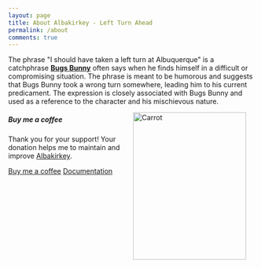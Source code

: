```yaml
---
layout: page
title: About Albakirkey - Left Turn Ahead
permalink: /about
comments: true
---
```


<div class="row justify-content-between">
<div class="col-md-8 pr-5">

<p>
The phrase "I should have taken a left turn at Albuquerque" is a catchphrase <a target="_blank" href="https://en.wikipedia.org/wiki/Bugs_Bunny" rel="nofollow"><b>Bugs Bunny</b></a> often says when he finds himself in a difficult or compromising situation. The phrase is meant to be humorous and suggests that Bugs Bunny took a wrong turn somewhere, leading him to his current predicament. The expression is closely associated with Bugs Bunny and used as a reference to the character and his mischievous nature.
</p>
<img src="/albakirkey/assets/images/carrot.png" alt="Carrot" width="230" height="300" style="float: right; margin-right: 20px;>
<p>
Albakirkey is a play on Albuquerque. It is very hard to spell it, however Al-ba-kir-key is spelled as it sounds. 
</p>
<p>
Here at Albakirkey we provide guidance and let you know a left turn is ahead in lifestyle, travel and product reviews. 
</p>
<p>
We give very indepth reviewes of the things we love and let you know about the things we don't.
</p>
<p>
This is a fun and informative site and we hope you enjoy it too.
</p>
</div>

<div class="col-md-4">

<div class="sticky-top sticky-top-80">
<h5>Buy me a coffee</h5>

<p>Thank you for your support! Your donation helps me to maintain and improve <a target="_blank" href="https://zombiedogz.github.io/albakirkey/">Albakirkey</a>.</p>

<a target="_blank" href="https://zombiedogz.github.io/albakirkey/" class="btn btn-danger">Buy me a coffee</a> <a target="_blank" href="https://zombiedogz.github.io/albakirkey/" class="btn btn-warning">Documentation</a>

</div>
</div>
</div>
